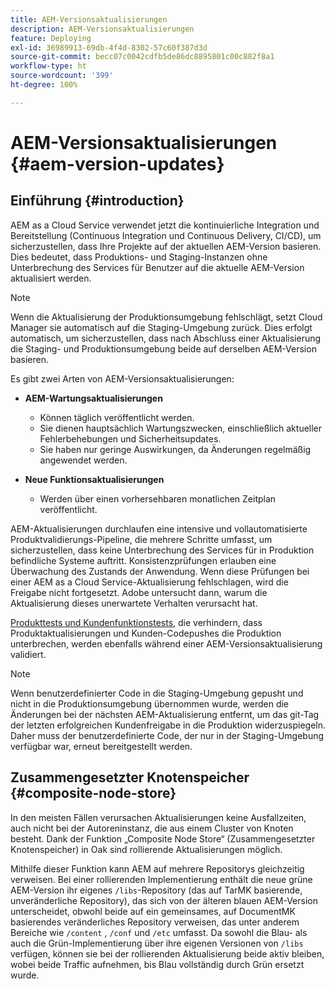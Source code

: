 ```yaml
---
title: AEM-Versionsaktualisierungen
description: AEM-Versionsaktualisierungen
feature: Deploying
exl-id: 36989913-69db-4f4d-8302-57c60f387d3d
source-git-commit: becc07c0042cdfb5de86dc8895801c00c882f8a1
workflow-type: ht
source-wordcount: '399'
ht-degree: 100%

---
```



# AEM-Versionsaktualisierungen {#aem-version-updates}

## Einführung {#introduction}

AEM as a Cloud Service verwendet jetzt die kontinuierliche Integration und Bereitstellung (Continuous Integration und Continuous Delivery, CI/CD), um sicherzustellen, dass Ihre Projekte auf der aktuellen AEM-Version basieren. Dies bedeutet, dass Produktions- und Staging-Instanzen ohne Unterbrechung des Services für Benutzer auf die aktuelle AEM-Version aktualisiert werden.

>[!NOTE]
>
>Wenn die Aktualisierung der Produktionsumgebung fehlschlägt, setzt Cloud Manager sie automatisch auf die Staging-Umgebung zurück. Dies erfolgt automatisch, um sicherzustellen, dass nach Abschluss einer Aktualisierung die Staging- und Produktionsumgebung beide auf derselben AEM-Version basieren.

Es gibt zwei Arten von AEM-Versionsaktualisierungen:

* **AEM-Wartungsaktualisierungen**

   * Können täglich veröffentlicht werden.
   * Sie dienen hauptsächlich Wartungszwecken, einschließlich aktueller Fehlerbehebungen und Sicherheitsupdates.
   * Sie haben nur geringe Auswirkungen, da Änderungen regelmäßig angewendet werden.

* **Neue Funktionsaktualisierungen**

   * Werden über einen vorhersehbaren monatlichen Zeitplan veröffentlicht.

AEM-Aktualisierungen durchlaufen eine intensive und vollautomatisierte Produktvalidierungs-Pipeline, die mehrere Schritte umfasst, um sicherzustellen, dass keine Unterbrechung des Services für in Produktion befindliche Systeme auftritt. Konsistenzprüfungen erlauben eine Überwachung des Zustands der Anwendung. Wenn diese Prüfungen bei einer AEM as a Cloud Service-Aktualisierung fehlschlagen, wird die Freigabe nicht fortgesetzt. Adobe untersucht dann, warum die Aktualisierung dieses unerwartete Verhalten verursacht hat.

[Produkttests und Kundenfunktionstests](/help/implementing/cloud-manager/overview-test-results.md#functional-testing), die verhindern, dass Produktaktualisierungen und Kunden-Codepushes die Produktion unterbrechen, werden ebenfalls während einer AEM-Versionsaktualisierung validiert.

>[!NOTE]
>
>Wenn benutzerdefinierter Code in die Staging-Umgebung gepusht und nicht in die Produktionsumgebung übernommen wurde, werden die Änderungen bei der nächsten AEM-Aktualisierung entfernt, um das git-Tag der letzten erfolgreichen Kundenfreigabe in die Produktion widerzuspiegeln. Daher muss der benutzerdefinierte Code, der nur in der Staging-Umgebung verfügbar war, erneut bereitgestellt werden.

## Zusammengesetzter Knotenspeicher {#composite-node-store}

In den meisten Fällen verursachen Aktualisierungen keine Ausfallzeiten, auch nicht bei der Autoreninstanz, die aus einem Cluster von Knoten besteht. Dank der Funktion „Composite Node Store“ (Zusammengesetzter Knotenspeicher) in Oak sind rollierende Aktualisierungen möglich.

Mithilfe dieser Funktion kann AEM auf mehrere Repositorys gleichzeitig verweisen. Bei einer rollierenden Implementierung enthält die neue grüne AEM-Version ihr eigenes `/libs`-Repository (das auf TarMK basierende, unveränderliche Repository), das sich von der älteren blauen AEM-Version unterscheidet, obwohl beide auf ein gemeinsames, auf DocumentMK basierendes veränderliches Repository verweisen, das unter anderem Bereiche wie `/content` , `/conf` und `/etc` umfasst. Da sowohl die Blau- als auch die Grün-Implementierung über ihre eigenen Versionen von `/libs` verfügen, können sie bei der rollierenden Aktualisierung beide aktiv bleiben, wobei beide Traffic aufnehmen, bis Blau vollständig durch Grün ersetzt wurde.
